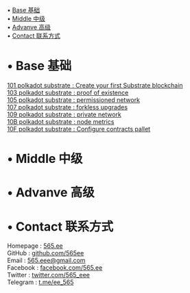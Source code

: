 • [Base 基础](#index1)  
• [Middle 中级](#index2)  
• [Advanve 高级](#index3)  
• [Contact 联系方式](#index99)  

# <span id='index1'>• Base 基础</span>  
[101 polkadot substrate : Create your first Substrate blockchain](https://github.com/565ee/Substrate_EN/blob/main/101%20polkadot%20substrate%20:%20Create%20your%20first%20Substrate%20blockchain.md)   
[103 polkadot substrate : proof of existence](https://github.com/565ee/Substrate_EN/blob/main/103%20polkadot%20substrate%20:%20proof%20of%20existence.md)  
[105 polkadot substrate : permissioned network](https://github.com/565ee/Substrate_EN/blob/main/105%20polkadot%20substrate%20:%20permissioned%20network.md)  
[107 polkadot substrate : forkless upgrades](https://github.com/565ee/Substrate_EN/blob/main/107%20polkadot%20substrate%20:%20forkless%20upgrades.md)  
[109 polkadot substrate : private network](https://github.com/565ee/Substrate_EN/blob/main/109%20polkadot%20substrate%20:%20private%20network.md)   
[10B polkadot substrate : node metrics](https://github.com/565ee/Substrate_EN/blob/main/10B%20polkadot%20substrate%20:%20node%20metrics.md)   
[10F polkadot substrate : Configure contracts pallet](https://github.com/565ee/Substrate_EN/blob/main/10F%20polkadot%20substrate%20:%20Configure%20contracts%20pallet.md)   

# <span id='index2'>• Middle 中级</span>  
 

# <span id='index3'>• Advanve 高级</span>  

# <span id='index99'>• Contact 联系方式</span>  
Homepage   : [565.ee](https://565.ee)  
GitHub     : [github.com/565ee](https://github.com/565ee)  
Email      : 565.eee@gmail.com  
Facebook   : [facebook.com/565.ee](https://facebook.com/565.ee)  
Twitter    : [twitter.com/565_eee](https://twitter.com/565_eee)  
Telegram   : [t.me/ee_565](https://t.me/ee_565) 
